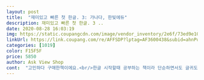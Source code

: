 ```yaml
---
layout: post 
title:  "재미있고 빠른 첫 한글. 3: 가나다, 한빛에듀" 
description: 재미있고 빠른 첫 한글. 3 ..
date: 2020-08-28 16:03:19 
img: https://static.coupangcdn.com/image/vendor_inventory/2e6f/73ed9e10fce4405419dd17de9a2c6dfbfad4787462fb29499925c2257796.jpg 
linkUrl: https://link.coupang.com/re/AFFSDP?lptag=AF3600438&subid=ahnPublicAsk&pageKey=178990576&itemId=512683982&vendorItemId=70977608837&traceid=V0-113-bd2817bc321fe50a 
categories: [1019] 
color: F15F5F 
price: 5850 
author: Ask View Shop 
cont:  "고민하다 구매한책이에요.<br/>한글 시작할때 공부하는 책이라 단순하면서도 글귀도 있고<br/>이건 조금 뒤에 써야겠어요<br/>자음 모음 따로 있지않고 바로 가나다 네요ㅎ<br/>재구매 의사 있습니다 저렴한 가격에 구입해 좋아요<br/>저희 아들이 난독증이 있어서 한글이 안되서<br/>조금씩 한글에 반응을 보이네요.<br/><br/>추천드려요.<br/>저는 이책으로 2권째하니 아이가<br/>한글 어려워하거나 재미없어하는 아이들에게<br/>" 
---
```

